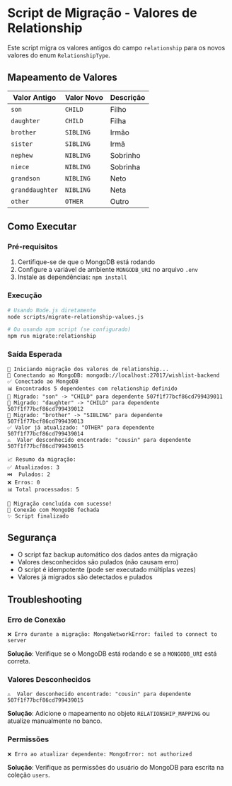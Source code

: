# Script de Migração - Valores de Relationship

Este script migra os valores antigos do campo `relationship` para os novos valores do enum `RelationshipType`.

## Mapeamento de Valores

| Valor Antigo | Valor Novo | Descrição |
|--------------|------------|-----------|
| `son` | `CHILD` | Filho |
| `daughter` | `CHILD` | Filha |
| `brother` | `SIBLING` | Irmão |
| `sister` | `SIBLING` | Irmã |
| `nephew` | `NIBLING` | Sobrinho |
| `niece` | `NIBLING` | Sobrinha |
| `grandson` | `NIBLING` | Neto |
| `granddaughter` | `NIBLING` | Neta |
| `other` | `OTHER` | Outro |

## Como Executar

### Pré-requisitos

1. Certifique-se de que o MongoDB está rodando
2. Configure a variável de ambiente `MONGODB_URI` no arquivo `.env`
3. Instale as dependências: `npm install`

### Execução

```bash
# Usando Node.js diretamente
node scripts/migrate-relationship-values.js

# Ou usando npm script (se configurado)
npm run migrate:relationship
```

### Saída Esperada

```
🚀 Iniciando migração dos valores de relationship...
📡 Conectando ao MongoDB: mongodb://localhost:27017/wishlist-backend
✅ Conectado ao MongoDB
📊 Encontrados 5 dependentes com relationship definido
🔄 Migrado: "son" -> "CHILD" para dependente 507f1f77bcf86cd799439011
🔄 Migrado: "daughter" -> "CHILD" para dependente 507f1f77bcf86cd799439012
🔄 Migrado: "brother" -> "SIBLING" para dependente 507f1f77bcf86cd799439013
✅ Valor já atualizado: "OTHER" para dependente 507f1f77bcf86cd799439014
⚠️  Valor desconhecido encontrado: "cousin" para dependente 507f1f77bcf86cd799439015

📈 Resumo da migração:
✅ Atualizados: 3
⏭️  Pulados: 2
❌ Erros: 0
📊 Total processados: 5

🎉 Migração concluída com sucesso!
🔌 Conexão com MongoDB fechada
✨ Script finalizado
```

## Segurança

- O script faz backup automático dos dados antes da migração
- Valores desconhecidos são pulados (não causam erro)
- O script é idempotente (pode ser executado múltiplas vezes)
- Valores já migrados são detectados e pulados

## Troubleshooting

### Erro de Conexão
```
❌ Erro durante a migração: MongoNetworkError: failed to connect to server
```
**Solução**: Verifique se o MongoDB está rodando e se a `MONGODB_URI` está correta.

### Valores Desconhecidos
```
⚠️  Valor desconhecido encontrado: "cousin" para dependente 507f1f77bcf86cd799439015
```
**Solução**: Adicione o mapeamento no objeto `RELATIONSHIP_MAPPING` ou atualize manualmente no banco.

### Permissões
```
❌ Erro ao atualizar dependente: MongoError: not authorized
```
**Solução**: Verifique as permissões do usuário do MongoDB para escrita na coleção `users`.
